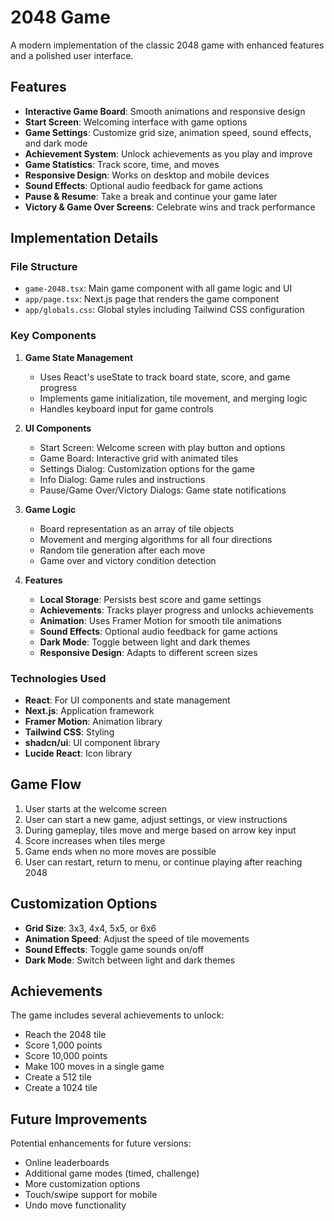 # 2048 Game

A modern implementation of the classic 2048 game with enhanced features and a polished user interface.

## Features

- **Interactive Game Board**: Smooth animations and responsive design
- **Start Screen**: Welcoming interface with game options
- **Game Settings**: Customize grid size, animation speed, sound effects, and dark mode
- **Achievement System**: Unlock achievements as you play and improve
- **Game Statistics**: Track score, time, and moves
- **Responsive Design**: Works on desktop and mobile devices
- **Sound Effects**: Optional audio feedback for game actions
- **Pause & Resume**: Take a break and continue your game later
- **Victory & Game Over Screens**: Celebrate wins and track performance

## Implementation Details

### File Structure

- `game-2048.tsx`: Main game component with all game logic and UI
- `app/page.tsx`: Next.js page that renders the game component
- `app/globals.css`: Global styles including Tailwind CSS configuration

### Key Components

1. **Game State Management**
   - Uses React's useState to track board state, score, and game progress
   - Implements game initialization, tile movement, and merging logic
   - Handles keyboard input for game controls

2. **UI Components**
   - Start Screen: Welcome screen with play button and options
   - Game Board: Interactive grid with animated tiles
   - Settings Dialog: Customization options for the game
   - Info Dialog: Game rules and instructions
   - Pause/Game Over/Victory Dialogs: Game state notifications

3. **Game Logic**
   - Board representation as an array of tile objects
   - Movement and merging algorithms for all four directions
   - Random tile generation after each move
   - Game over and victory condition detection

4. **Features**
   - **Local Storage**: Persists best score and game settings
   - **Achievements**: Tracks player progress and unlocks achievements
   - **Animation**: Uses Framer Motion for smooth tile animations
   - **Sound Effects**: Optional audio feedback for game actions
   - **Dark Mode**: Toggle between light and dark themes
   - **Responsive Design**: Adapts to different screen sizes

### Technologies Used

- **React**: For UI components and state management
- **Next.js**: Application framework
- **Framer Motion**: Animation library
- **Tailwind CSS**: Styling
- **shadcn/ui**: UI component library
- **Lucide React**: Icon library

## Game Flow

1. User starts at the welcome screen
2. User can start a new game, adjust settings, or view instructions
3. During gameplay, tiles move and merge based on arrow key input
4. Score increases when tiles merge
5. Game ends when no more moves are possible
6. User can restart, return to menu, or continue playing after reaching 2048

## Customization Options

- **Grid Size**: 3x3, 4x4, 5x5, or 6x6
- **Animation Speed**: Adjust the speed of tile movements
- **Sound Effects**: Toggle game sounds on/off
- **Dark Mode**: Switch between light and dark themes

## Achievements

The game includes several achievements to unlock:
- Reach the 2048 tile
- Score 1,000 points
- Score 10,000 points
- Make 100 moves in a single game
- Create a 512 tile
- Create a 1024 tile

## Future Improvements

Potential enhancements for future versions:
- Online leaderboards
- Additional game modes (timed, challenge)
- More customization options
- Touch/swipe support for mobile
- Undo move functionality

